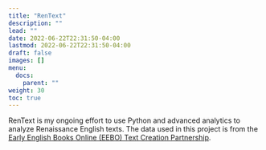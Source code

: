 ```yaml
---
title: "RenText"
description: ""
lead: ""
date: 2022-06-22T22:31:50-04:00
lastmod: 2022-06-22T22:31:50-04:00
draft: false
images: []
menu:
  docs:
    parent: ""
weight: 30
toc: true
---
```


RenText is my ongoing effort to use Python and advanced analytics to analyze Renaissance English texts. The data used in this project is from the [Early English Books Online (EEBO) Text Creation Partnership](https://quod.lib.umich.edu/e/eebogroup/).